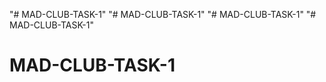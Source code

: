 "# MAD-CLUB-TASK-1" 
"# MAD-CLUB-TASK-1" 
"# MAD-CLUB-TASK-1" 
"# MAD-CLUB-TASK-1" 
# MAD-CLUB-TASK-1
